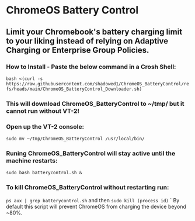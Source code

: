 # **ChromeOS Battery Control**

## Limit your Chromebook's battery charging limit to your liking instead of relying on Adaptive Charging or Enterprise Group Policies.

### How to Install - Paste the below command in a Crosh Shell:

`bash <(curl -s https://raw.githubusercontent.com/shadowed1/ChromeOS_BatteryControl/refs/heads/main/ChromeOS_BatteryControl_Downloader.sh)`

### This will download ChromeOS_BatteryControl to ~/tmp/ but it cannot run without VT-2!
### Open up the VT-2 console:

 `sudo mv ~/tmp/ChromeOS_BatteryControl /usr/local/bin/`

 ### Runing ChromeOS_BatteryControl will stay active until the machine restarts:
 `sudo bash batterycontrol.sh &`

 ### To kill ChromeOS_BatteryControl without restarting run:
 `ps aux | grep batterycontrol.sh` and then `sudo kill (process id)`
`
By default this script will prevent ChromeOS from charging the device beyond ~80%.
